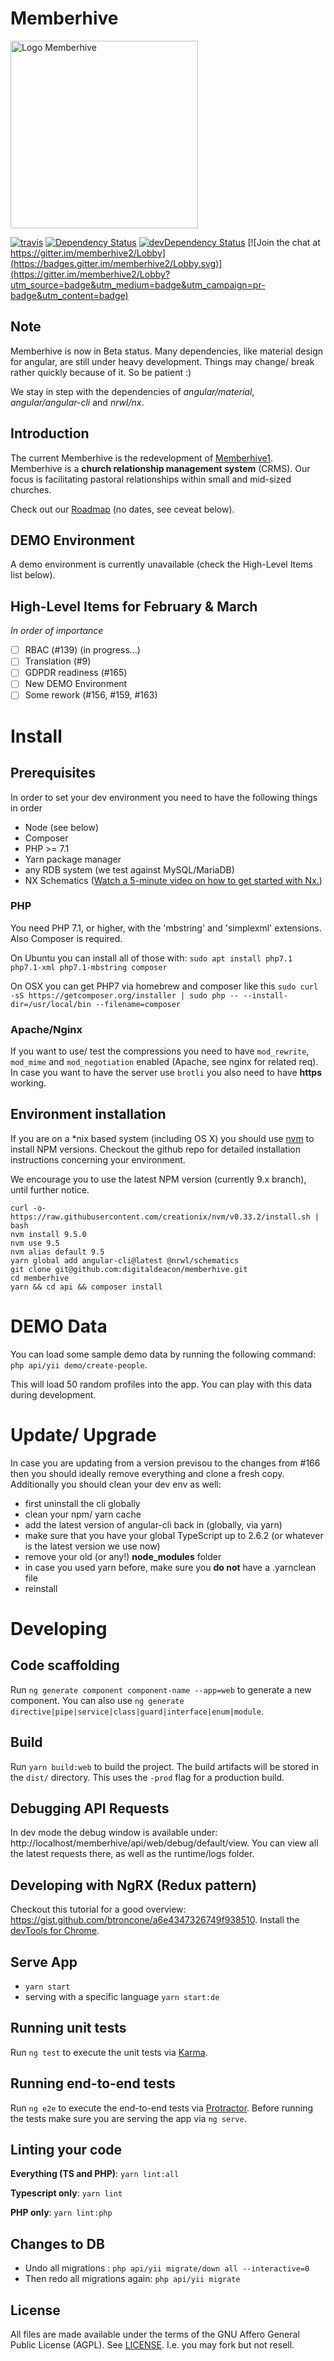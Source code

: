 # Memberhive

<img src="http://memberhive.com/images/mh-logo.png" alt="Logo Memberhive" width="300px" />

[![travis](https://travis-ci.org/digitaldeacon/memberhive2.svg?branch=master)](https://travis-ci.org/digitaldeacon/memberhive2) 
[![Dependency Status][david-badge]][david-badge-url]
[![devDependency Status][david-dev-badge]][david-dev-badge-url]
[![Join the chat at https://gitter.im/memberhive2/Lobby](https://badges.gitter.im/memberhive2/Lobby.svg)](https://gitter.im/memberhive2/Lobby?utm_source=badge&utm_medium=badge&utm_campaign=pr-badge&utm_content=badge)

## Note
Memberhive is now in Beta status. Many dependencies, like material design for angular, are still under 
heavy development. Things may change/ break rather quickly because of it. So be patient :)

We stay in step with the dependencies of _angular/material_, _angular/angular-cli_ and _nrwl/nx_.

## Introduction
The current Memberhive is the redevelopment of [Memberhive1](https://github.com/digitaldeacon/memberhive1). 
Memberhive is a **church relationship management system** (CRMS). Our focus is facilitating pastoral relationships within small and mid-sized churches.

Check out our [Roadmap](https://github.com/digitaldeacon/memberhive2/wiki/Roadmap) (no dates, see ceveat below).

## DEMO Environment
A demo environment is currently unavailable (check the High-Level Items list below).

## High-Level Items for February & March
_In order of importance_
- [ ] RBAC (#139) (in progress...)
- [ ] Translation (#9)
- [ ] GDPDR readiness (#165)
- [ ] New DEMO Environment
- [ ] Some rework (#156, #159, #163)

# Install
## Prerequisites
In order to set your dev environment you need to have the following things in order
- Node (see below)
- Composer
- PHP >= 7.1
- Yarn package manager
- any RDB system (we test against MySQL/MariaDB)
- NX Schematics ([Watch a 5-minute video on how to get started with Nx.](http://nrwl.io/nx))

### PHP
You need PHP 7.1, or higher, with the 'mbstring' and 'simplexml' extensions. Also Composer is required.

On Ubuntu you can install all of those with: `sudo apt install php7.1 php7.1-xml php7.1-mbstring composer`

On OSX you can get PHP7 via homebrew and composer like this `sudo curl -sS https://getcomposer.org/installer | sudo php -- --install-dir=/usr/local/bin --filename=composer`

### Apache/Nginx
If you want to use/ test the compressions you need to have `mod_rewrite`, `mod_mime` and `mod_negotiation` enabled (Apache, see nginx for related req).
In case you want to have the server use `brotli` you also need to have **https** working.

## Environment installation
If you are on a *nix based system (including OS X) you should use [nvm]((https://github.com/creationix/nvm)) to install NPM versions. 
Checkout the github repo for detailed installation instructions concerning your environment.

We encourage you to use the latest NPM version (currently 9.x branch), until further notice.

```
curl -o- https://raw.githubusercontent.com/creationix/nvm/v0.33.2/install.sh | bash
nvm install 9.5.0
nvm use 9.5
nvm alias default 9.5
yarn global add angular-cli@latest @nrwl/schematics 
git clone git@github.com:digitaldeacon/memberhive.git
cd memberhive
yarn && cd api && composer install
```

# DEMO Data
You can load some sample demo data by running the following command: `php api/yii demo/create-people`.

This will load 50 random profiles into the app. You can play with this data during development.

# Update/ Upgrade
In case you are updating from a version previsou to the changes from #166 then you should ideally remove everything and clone a fresh copy.
Additionally you should clean your dev env as well:

+ first uninstall the cli globally
+ clean your npm/ yarn cache
+ add the latest version of angular-cli back in (globally, via yarn)
+ make sure that you have your global TypeScript up to 2.6.2 (or whatever is the latest version we use now)
+ remove your old (or any!) __node_modules__ folder
+ in case you used yarn before, make sure you **do not** have a .yarnclean file
+ reinstall

# Developing
## Code scaffolding

Run `ng generate component component-name --app=web` to generate a new component. You can also use `ng generate directive|pipe|service|class|guard|interface|enum|module`.

## Build

Run `yarn build:web` to build the project. The build artifacts will be stored in the `dist/` directory. This uses the `-prod` flag for a production build.

## Debugging API Requests

In dev mode the debug window is available under: http://localhost/memberhive/api/web/debug/default/view.
You can view all the latest requests there, as well as the runtime/logs folder.

## Developing with NgRX (Redux pattern)

Checkout this tutorial for a good overview: https://gist.github.com/btroncone/a6e4347326749f938510.
Install the [devTools for Chrome](https://chrome.google.com/webstore/detail/redux-devtools/lmhkpmbekcpmknklioeibfkpmmfibljd).

## Serve App

+ `yarn start`
+ serving with a specific language `yarn start:de`

## Running unit tests

Run `ng test` to execute the unit tests via [Karma](https://karma-runner.github.io).

## Running end-to-end tests

Run `ng e2e` to execute the end-to-end tests via [Protractor](http://www.protractortest.org/).
Before running the tests make sure you are serving the app via `ng serve`.

## Linting your code
**Everything (TS and PHP)**: `yarn lint:all`

**Typescript only**: `yarn lint`

**PHP only**: `yarn lint:php`

## Changes to DB

+ Undo all migrations : `php api/yii migrate/down all --interactive=0`
+ Then redo all migrations again: `php api/yii migrate`

## License
All files are made available under the terms of the GNU Affero General Public License (AGPL). See [LICENSE](https://github.com/digitaldeacon/memberhive2/blob/master/LICENSE).
I.e. you may fork but not resell.

[david-badge]: https://david-dm.org/digitaldeacon/memberhive2.svg
[david-badge-url]: https://david-dm.org/digitaldeacon/memberhive2
[david-dev-badge]: https://david-dm.org/digitaldeacon/memberhive2/dev-status.svg
[david-dev-badge-url]: https://david-dm.org/digitaldeacon/memberhive2?type=dev